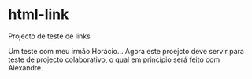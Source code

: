 # html-link
Projecto de teste de links

Um teste com meu irmão Horácio...
Agora este proejcto deve servir para teste de projecto colaborativo, o qual em princípio será feito com Alexandre.

